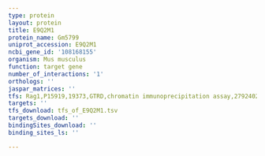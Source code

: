 ```yaml
---
type: protein
layout: protein
title: E9Q2M1
protein_name: Gm5799
uniprot_accession: E9Q2M1
ncbi_gene_id: '108168155'
organism: Mus musculus
function: target gene
number_of_interactions: '1'
orthologs: ''
jaspar_matrices: ''
tfs: Rag1,P15919,19373,GTRD,chromatin immunoprecipitation assay,27924024%5Buid%5D,No
targets: ''
tfs_download: tfs_of_E9Q2M1.tsv
targets_download: ''
bindingSites_download: ''
binding_sites_ls: ''

---
```

